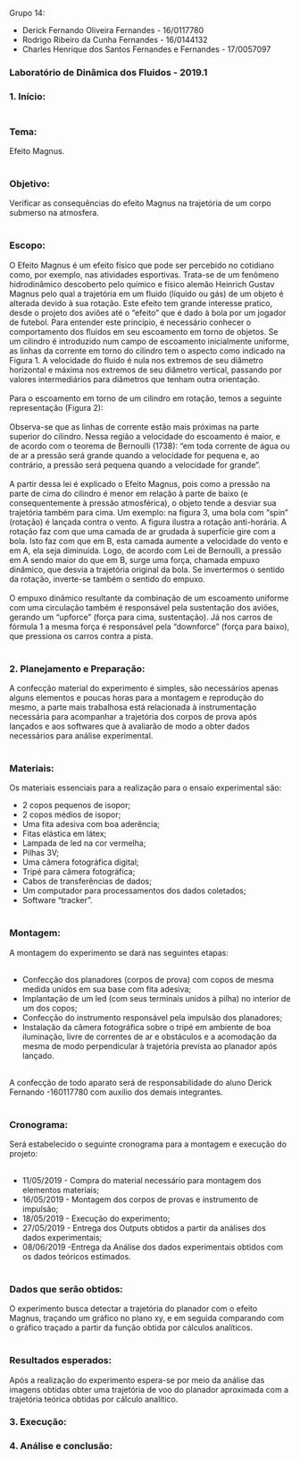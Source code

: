 Grupo 14:
- Derick Fernando Oliveira Fernandes - 16/0117780
- Rodrigo Ribeiro da Cunha Fernandes - 16/0144132
- Charles Henrique dos Santos Fernandes e Fernandes - 17/0057097

### Laboratório de Dinâmica dos Fluidos - 2019.1 <br/>

### 1.	Início: <br/><br/>

### Tema: 

Efeito Magnus. <br/><br/>

### Objetivo:

Verificar as consequências do efeito Magnus na trajetória de um corpo submerso na atmosfera. <br/><br/>

### Escopo:

O Efeito Magnus é um efeito físico que pode ser percebido no cotidiano como, por exemplo, nas atividades esportivas. Trata-se de um fenômeno hidrodinâmico descoberto pelo químico e físico alemão Heinrich Gustav Magnus pelo qual a trajetória em um fluido (líquido ou gás) de um objeto é alterada devido à sua rotação. Este efeito tem grande interesse pratico, desde o projeto dos aviões até o “efeito” que é dado à bola por um jogador de futebol. Para entender este princípio, é necessário conhecer o comportamento dos fluidos em seu escoamento em torno de objetos. Se um cilindro é introduzido num campo de escoamento inicialmente uniforme, as linhas da corrente em torno do cilindro tem o aspecto como indicado na Figura 1. A velocidade do fluido é nula nos extremos de seu diâmetro horizontal e máxima nos extremos de seu diâmetro vertical, passando por valores intermediários para diâmetros que tenham outra orientação. <br/><br/>
Para o escoamento em torno de um cilindro em rotação, temos a seguinte representação (Figura 2): <br/><br/>
Observa-se que as linhas de corrente estão mais próximas na parte superior do cilindro. Nessa região a velocidade do escoamento é maior, e de acordo com o teorema de Bernoulli (1738): “em toda corrente de água ou de ar a pressão será grande quando a velocidade for pequena e, ao contrário, a pressão será pequena quando a velocidade for grande”. <br/><br/>
A partir dessa lei é explicado o Efeito Magnus, pois como a pressão na parte de cima do cilindro é menor em relação à parte de baixo (e consequentemente à pressão atmosférica), o objeto tende a desviar sua trajetória também para cima. Um exemplo: na figura 3, uma bola com “spin” (rotação) é lançada contra o vento. A figura ilustra a rotação anti-horária. A rotação faz com que uma camada de ar grudada à superfície gire com a bola. Isto faz com que em B, esta camada aumente a velocidade do vento e em A, ela seja diminuída. Logo, de acordo com Lei de Bernoulli, a pressão em A sendo maior do que em B, surge uma força, chamada empuxo dinâmico, que desvia a trajetória original da bola. Se invertermos o sentido da rotação, inverte-se também o sentido do empuxo. <br/><br/>
O empuxo dinâmico resultante da combinação de um escoamento uniforme com uma circulação também é responsável pela sustentação dos aviões, gerando um “upforce” (força para cima, sustentação). Já nos carros de fórmula 1 a mesma força é responsável pela “downforce” (força para baixo), que pressiona os carros contra a pista. <br/><br/>

### 2.	Planejamento e Preparação:

A confecção material do experimento é simples, são necessários apenas alguns elementos e poucas horas para a montagem e reprodução do mesmo, a parte mais trabalhosa está relacionada à instrumentação necessária  para  acompanhar a trajetória dos corpos de prova após lançados e aos softwares que à avaliarão de modo a obter dados necessários para análise experimental. <br/><br/>

### Materiais:

Os materiais essenciais para a realização para o ensaio experimental são: <br/>

* 2 copos pequenos de isopor;
* 2 copos médios de isopor;
* Uma fita adesiva com boa aderência;
* Fitas elástica em látex;
* Lampada de led na cor vermelha;
* Pilhas 3V;
* Uma câmera fotográfica digital;
* Tripé para câmera fotográfica;
* Cabos de transferências de dados;
* Um computador para processamentos dos dados coletados;
* Software “tracker”. <br/><br/>

### Montagem:

A montagem do experimento se dará  nas seguintes etapas: <br/><br/>

* Confecção dos planadores (corpos de prova) com copos de mesma medida unidos em sua base com fita adesiva;
* Implantação de um led (com seus terminais unidos à pilha) no interior de um dos copos;
* Confecção do instrumento responsável pela impulsão dos planadores;
* Instalação da câmera fotográfica sobre o tripé em ambiente de boa iluminação, livre de correntes de ar e obstáculos e a acomodação da mesma de modo perpendicular à trajetória prevista ao planador após lançado. <br/><br/>

A confecção de todo aparato será de responsabilidade do aluno Derick Fernando -160117780 com auxilio dos demais integrantes. <br/><br/>

### Cronograma:

Será estabelecido o seguinte cronograma para a montagem e execução do projeto: <br/><br/>

* 11/05/2019 - Compra do material necessário para montagem dos elementos materiais;
* 16/05/2019 - Montagem dos corpos de provas e instrumento de impulsão;
* 18/05/2019 - Execução do experimento;
* 27/05/2019 - Entrega dos Outputs obtidos a partir da análises dos dados experimentais;
* 08/06/2019 -Entrega da Análise dos dados experimentais obtidos com os dados teóricos estimados.<br/><br/>

### Dados que serão obtidos:

O experimento busca detectar a trajetória do planador com o efeito Magnus, traçando um gráfico no plano xy, e em seguida comparando com o gráfico traçado a partir da função obtida por cálculos analíticos. <br/><br/>

### Resultados esperados:

Após a realização do experimento espera-se por meio da análise das imagens obtidas obter uma trajetória de voo do planador aproximada com a trajetória teórica obtidas por cálculo analítico.

### 3.	Execução:

### 4.	Análise e conclusão:
